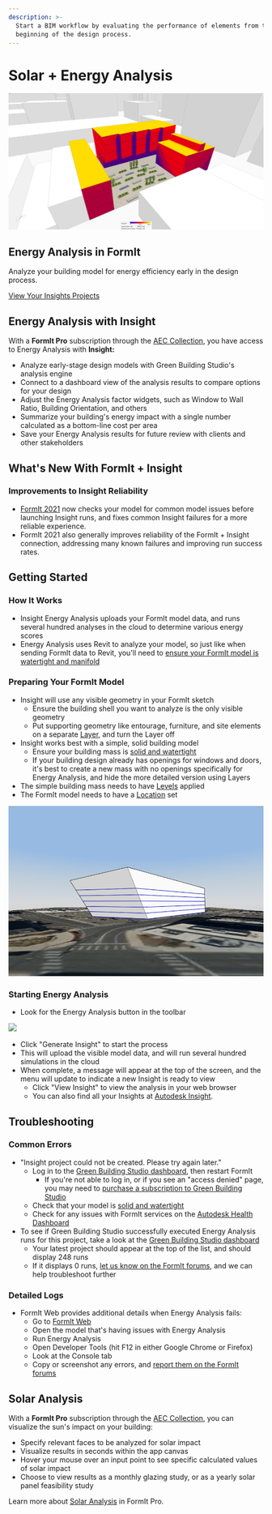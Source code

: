 ```yaml
---
description: >-
  Start a BIM workflow by evaluating the performance of elements from the
  beginning of the design process.
---
```


# Solar + Energy Analysis

![](<../.gitbook/assets/20220317 Solar Analysis.png>)

## Energy Analysis in FormIt

Analyze your building model for energy efficiency early in the design process.

[View Your Insights Projects](https://gbs.autodesk.com/OneEnergy/Insight)

## Energy Analysis with Insight

With a **FormIt Pro** subscription through the [AEC Collection](https://www.autodesk.com/collections/architecture-engineering-construction/overview), you have access to Energy Analysis with **Insight:**

* Analyze early-stage design models with Green Building Studio's analysis engine
* Connect to a dashboard view of the analysis results to compare options for your design
* Adjust the Energy Analysis factor widgets, such as Window to Wall Ratio, Building Orientation, and others
* Summarize your building's energy impact with a single number calculated as a bottom-line cost per area
* Save your Energy Analysis results for future review with clients and other stakeholders

## What's New With FormIt + Insight <a href="#insight-what-s-new" id="insight-what-s-new"></a>

### **Improvements to Insight Reliability** <a href="#improvements-to-insight-reliability" id="improvements-to-insight-reliability"></a>

* [FormIt 2021](https://formit.autodesk.com/blog/post/introducing-formit-2021) now checks your model for common model issues before launching Insight runs, and fixes common Insight failures for a more reliable experience.
* FormIt 2021 also generally improves reliability of the FormIt + Insight connection, addressing many known failures and improving run success rates.

## Getting Started <a href="#insight-getting-started" id="insight-getting-started"></a>

### **How It Works** <a href="#how-it-works" id="how-it-works"></a>

* Insight Energy Analysis uploads your FormIt model data, and runs several hundred analyses in the cloud to determine various energy scores
* Energy Analysis uses Revit to analyze your model, so just like when sending FormIt data to Revit, you'll need to [ensure your FormIt model is watertight and manifold](https://formit.autodesk.com/blog/post/repairing-solid-models)

### **Preparing Your FormIt Model** <a href="#preparing-your-formit-model" id="preparing-your-formit-model"></a>

* Insight will use any visible geometry in your FormIt sketch
  * Ensure the building shell you want to analyze is the only visible geometry
  * Put supporting geometry like entourage, furniture, and site elements on a separate [Layer](../tool-library/layers.md), and turn the Layer off
* Insight works best with a simple, solid building model
  * Ensure your building mass is [solid and watertight](https://formit.autodesk.com/blog/post/repairing-solid-models)
  * If your building design already has openings for windows and doors, it's best to create a new mass with no openings specifically for Energy Analysis, and hide the more detailed version using Layers
* The simple building mass needs to have [Levels](../tool-library/levels-and-area.md) applied
* The FormIt model needs to have a [Location](../tool-library/setting-location.md) set

![](../.gitbook/assets/insight.png)

### **Starting Energy Analysis** <a href="#starting-energy-analysis" id="starting-energy-analysis"></a>

* Look for the Energy Analysis button in the toolbar

![](../.gitbook/assets/generate\_insight.png)

* Click "Generate Insight" to start the process
* This will upload the visible model data, and will run several hundred simulations in the cloud
* When complete, a message will appear at the top of the screen, and the menu will update to indicate a new Insight is ready to view
  * Click "View Insight" to view the analysis in your web browser
  * You can also find all your Insights at [Autodesk Insight](https://gbs.autodesk.com/OneEnergy/Insight).

## Troubleshooting <a href="#insight-troubleshooting" id="insight-troubleshooting"></a>

### **Common Errors** <a href="#common-errors" id="common-errors"></a>

* "Insight project could not be created. Please try again later."
  * Log in to the [Green Building Studio dashboard](https://gbs.autodesk.com/GBS/Project), then restart FormIt
    * If you're not able to log in, or if you see an "access denied" page, you may need to [purchase a subscription to Green Building Studio](https://knowledge.autodesk.com/search-result/caas/CloudHelp/cloudhelp/ENU/BPA-Help/files/GUID-7FCFF904-F943-4020-BF7F-53AA7148673D-htm.html)
  * Check that your model is [solid and watertight](https://formit.autodesk.com/blog/post/repairing-solid-models)
  * Check for any issues with FormIt services on the [Autodesk Health Dashboard](https://health.autodesk.com)
* To see if Green Building Studio successfully executed Energy Analysis runs for this project, take a look at the [Green Building Studio dashboard](https://gbs.autodesk.com/GBS/Project)
  * Your latest project should appear at the top of the list, and should display 248 runs
  * If it displays 0 runs, [let us know on the FormIt forums](https://forums.autodesk.com/t5/formit-forum/bd-p/142), and we can help troubleshoot further

### **Detailed Logs** <a href="#detailed-logs" id="detailed-logs"></a>

* FormIt Web provides additional details when Energy Analysis fails:
  * Go to [FormIt Web](https://formit.autodesk.com/app)
  * Open the model that's having issues with Energy Analysis
  * Run Energy Analysis
  * Open Developer Tools (hit F12 in either Google Chrome or Firefox)
  * Look at the Console tab
  * Copy or screenshot any errors, and [report them on the FormIt forums](https://forums.autodesk.com/t5/formit-forum/bd-p/142)

## Solar Analysis

With a **FormIt Pro** subscription through the [AEC Collection](https://www.autodesk.com/collections/architecture-engineering-construction/overview), you can visualize the sun's impact on your building:

* Specify relevant faces to be analyzed for solar impact
* Visualize results in seconds within the app canvas
* Hover your mouse over an input point to see specific calculated values of solar impact
* Choose to view results as a monthly glazing study, or as a yearly solar panel feasibility study

Learn more about [Solar Analysis](../tool-library/solar-analysis.md) in FormIt Pro.
